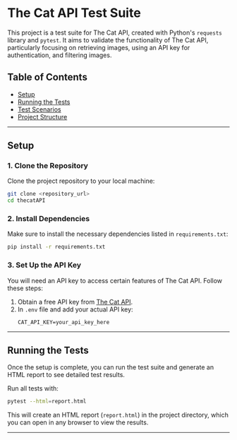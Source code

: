 # The Cat API Test Suite

This project is a test suite for The Cat API, created with Python's `requests` library and `pytest`. It aims to validate the functionality of The Cat API, particularly focusing on retrieving images, using an API key for authentication, and filtering images.

## Table of Contents
- [Setup](#setup)
- [Running the Tests](#running-the-tests)
- [Test Scenarios](#test-scenarios)
- [Project Structure](#project-structure)

---

## Setup

### 1. Clone the Repository
Clone the project repository to your local machine:
```bash
git clone <repository_url>
cd thecatAPI
```

### 2. Install Dependencies
Make sure to install the necessary dependencies listed in `requirements.txt`:
```bash
pip install -r requirements.txt
```

### 3. Set Up the API Key
You will need an API key to access certain features of The Cat API. Follow these steps:
1. Obtain a free API key from [The Cat API](https://thecatapi.com/).
2. In  `.env` file and add your actual API key:
   ```plaintext
   CAT_API_KEY=your_api_key_here
   ```

---

## Running the Tests

Once the setup is complete, you can run the test suite and generate an HTML report to see detailed test results.

Run all tests with:
```bash
pytest --html=report.html
```

This will create an HTML report (`report.html`) in the project directory, which you can open in any browser to view the results.

---